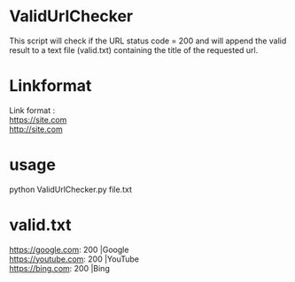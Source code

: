 # ValidUrlChecker
This script will check if the URL status code = 200 and will append the valid result to a text file (valid.txt)
containing the title of the requested url.
# Linkformat
Link format : <br />https://site.com<br />
              http://site.com
# usage
python ValidUrlChecker.py file.txt


# valid.txt 
https://google.com: 200 |Google<br />
https://youtube.com: 200 |YouTube<br />
https://bing.com: 200 |Bing

